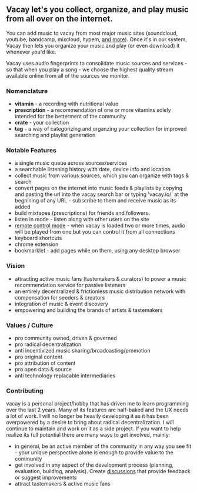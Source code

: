 ## Vacay let's you collect, organize, and play music from all over on the internet.
You can add music to vacay from most major music sites (soundcloud, youtube, bandcamp, mixcloud, hypem, [and more](https://vacay.io/discussion/41)).  Once it's in our system, Vacay then lets you organize your music and play (or even download) it whenever you'd like.

Vacay uses audio fingerprints to consolidate music sources and services - so that when you play a song - we choose the highest quality stream available online from all of the sources we monitor.

### Nomenclature
* **vitamin** - a recording with nutritional value
* **prescription** - a recommendation of one or more vitamins solely intended for the betterment of the community
* **crate** - your collection
* **tag** - a way of categorizing and organzing your collection for improved searching and playlist generation

### Notable Features
* a single music queue across sources/services
* a searchable listening history with date, device info and location
* collect music from various sources, which you can organize with tags & search
* convert pages on the internet into music feeds & playlists by copying and pasting the url into the vacay search bar or typing 'vacay.io/' at the begnining of any URL - subscribe to them and receive music as its added
* build mixtapes (prescriptions) for friends and followers.
* listen in mode - listen along with other users on the site
* [remote control mode](https://vacay.io/discussion/31) - when vacay is loaded two or more times, audio will be played from one but you can control it from all connections
* keyboard shortcuts
* chrome extension
* bookmarklet - add pages while on them, using any desktop browser

### Vision
* attracting active music fans (tastemakers & curators) to power a music recommendation service for passive listeners
* an entirely decentralized & frictionless music distribution network with compensation for seeders & creators
* integration of music & event discovery
* empowering and building the brands of artists & tastemakers

### Values / Culture
* pro community owned, driven & governed
* pro radical decentralization
* anti incentivized music sharing/broadcasting/promotion
* pro original content
* pro attribution of content
* pro open data & source
* anti technology replacable intermediaries

### Contributing
vacay is a personal project/hobby that has driven me to learn programming over the last 2 years. Many of its features are half-baked and the UX needs a lot of work. I will no longer be heavily developing it as it has been overpowered by a desire to bring about radical decentralization. I will continue to maintain and work on it as a side project. If you want to help realize its full potential there are many ways to get involved, mainly:

* in general, be an active member of the community in any way you see fit - your unique perspective alone is enough to provide value to the community
* get involved in any aspect of the development process (planning, evaluation, building, analysis). Create [discussions](https://vacay.io/discussions) that provide feedback or suggest improvements
* attract tastemakers & active music fans

